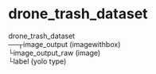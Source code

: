 # drone_trash_dataset
drone_trash_dataset  
──┬image_output (imagewithbox)  
  └image_output_raw (image)  
  └label (yolo type)  

